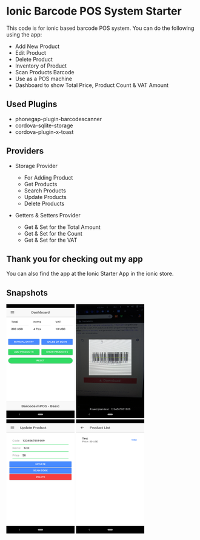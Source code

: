 # Ionic Barcode POS System Starter
This code is for ionic based barcode POS system. You can do the following using the app:

- Add New Product
- Edit Product
- Delete Product
- Inventory of Product
- Scan Products Barcode
- Use as a POS machine
- Dashboard to show Total Price, Product Count & VAT Amount

## Used Plugins

- phonegap-plugin-barcodescanner
- cordova-sqlite-storage
- cordova-plugin-x-toast

## Providers

- Storage Provider
  - For Adding Product
  - Get Products
  - Search Products
  - Update Products
  - Delete Products

- Getters & Setters Provider
  - Get & Set for the Total Amount
  - Get & Set for the Count
  - Get & Set for the VAT

## Thank you for checking out my app

You can also find the app at the Ionic Starter App in the ionic store.

## Snapshots

<img alt="Snapshot 01" src="https://raw.githubusercontent.com/ferdousulhaque/ionic-barcode-pos/master/snapshots/snapshot-01.png" width="180" height="300">

<img alt="Snapshot 02" src="https://raw.githubusercontent.com/ferdousulhaque/ionic-barcode-pos/master/snapshots/snapshot-02.png" width="180" height="300">

<img alt="Snapshot 03" src="https://raw.githubusercontent.com/ferdousulhaque/ionic-barcode-pos/master/snapshots/snapshot-03.png" width="180" height="300">

<img alt="Snapshot 04" src="https://raw.githubusercontent.com/ferdousulhaque/ionic-barcode-pos/master/snapshots/snapshot-04.png" width="180" height="300">
